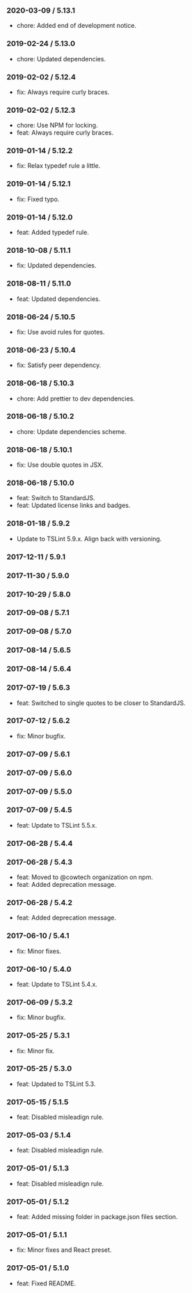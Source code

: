 ### 2020-03-09 / 5.13.1

- chore: Added end of development notice.

### 2019-02-24 / 5.13.0

- chore: Updated dependencies.

### 2019-02-02 / 5.12.4

- fix: Always require curly braces.

### 2019-02-02 / 5.12.3

- chore: Use NPM for locking.
- feat: Always require curly braces.

### 2019-01-14 / 5.12.2

- fix: Relax typedef rule a little.

### 2019-01-14 / 5.12.1

- fix: Fixed typo.

### 2019-01-14 / 5.12.0

- feat: Added typedef rule.

### 2018-10-08 / 5.11.1

- fix: Updated dependencies.

### 2018-08-11 / 5.11.0

- feat: Updated dependencies.

### 2018-06-24 / 5.10.5

- fix: Use avoid rules for quotes.

### 2018-06-23 / 5.10.4

- fix: Satisfy peer dependency.

### 2018-06-18 / 5.10.3

- chore: Add prettier to dev dependencies.

### 2018-06-18 / 5.10.2

- chore: Update dependencies scheme.

### 2018-06-18 / 5.10.1

- fix: Use double quotes in JSX.

### 2018-06-18 / 5.10.0

- feat: Switch to StandardJS.
- feat: Updated license links and badges.

### 2018-01-18 / 5.9.2

- Update to TSLint 5.9.x. Align back with versioning.

### 2017-12-11 / 5.9.1

### 2017-11-30 / 5.9.0

### 2017-10-29 / 5.8.0

### 2017-09-08 / 5.7.1

### 2017-09-08 / 5.7.0

### 2017-08-14 / 5.6.5

### 2017-08-14 / 5.6.4

### 2017-07-19 / 5.6.3

- feat: Switched to single quotes to be closer to StandardJS.

### 2017-07-12 / 5.6.2

- fix: Minor bugfix.

### 2017-07-09 / 5.6.1

### 2017-07-09 / 5.6.0

### 2017-07-09 / 5.5.0

### 2017-07-09 / 5.4.5

- feat: Update to TSLint 5.5.x.

### 2017-06-28 / 5.4.4

### 2017-06-28 / 5.4.3

- feat: Moved to @cowtech organization on npm.
- feat: Added deprecation message.

### 2017-06-28 / 5.4.2

- feat: Added deprecation message.

### 2017-06-10 / 5.4.1

- fix: Minor fixes.

### 2017-06-10 / 5.4.0

- feat: Update to TSLint 5.4.x.

### 2017-06-09 / 5.3.2

- fix: Minor bugfix.

### 2017-05-25 / 5.3.1

- fix: Minor fix.

### 2017-05-25 / 5.3.0

- feat: Updated to TSLint 5.3.

### 2017-05-15 / 5.1.5

- feat: Disabled misleadign rule.

### 2017-05-03 / 5.1.4

- feat: Disabled misleadign rule.

### 2017-05-01 / 5.1.3

- feat: Disabled misleadign rule.

### 2017-05-01 / 5.1.2

- feat: Added missing folder in package.json files section.

### 2017-05-01 / 5.1.1

- fix: Minor fixes and React preset.

### 2017-05-01 / 5.1.0

- feat: Fixed README.

